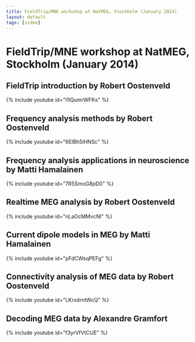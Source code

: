 ```yaml
---
title: FieldTrip/MNE workshop at NatMEG, Stockholm (January 2014)
layout: default
tags: [video]
---
```


# FieldTrip/MNE workshop at NatMEG, Stockholm (January 2014)

## FieldTrip introduction by Robert Oostenveld

{% include youtube id="I1lQumrWFKs" %}

## Frequency analysis methods by Robert Oostenveld

{% include youtube id="6EIBh5lHNSc" %}

## Frequency analysis applications in neuroscience by Matti Hamalainen

{% include youtube id="7R5SmoG8pD0" %}

## Realtime MEG analysis by Robert Oostenveld

{% include youtube id="nLaOcMMvcNI" %}

## Current dipole models in MEG by Matti Hamalainen

{% include youtube id="pFdCWsqPEFg" %}

## Connectivity analysis of MEG data by Robert Oostenveld

{% include youtube id="LKrxdrntWcQ" %}

## Decoding MEG data by Alexandre Gramfort

{% include youtube id="f3yrVfVtCUE" %}
